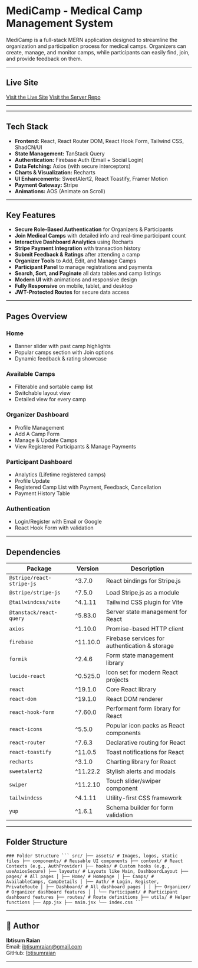 #  MediCamp - Medical Camp Management System

MediCamp is a full-stack MERN application designed to streamline the organization and participation process for medical camps. Organizers can create, manage, and monitor camps, while participants can easily find, join, and provide feedback on them.

---

##  Live Site

 [Visit the Live Site](https://medicamp-ce784.web.app)
 [Visit the Server Repo](https://github.com/Programming-Hero-Web-Course4/b11a12-server-side-Ibtisumraian)

---

---

##  Tech Stack

- **Frontend:** React, React Router DOM, React Hook Form, Tailwind CSS, ShadCN/UI
- **State Management:** TanStack Query
- **Authentication:** Firebase Auth (Email + Social Login)
- **Data Fetching:** Axios (with secure interceptors)
- **Charts & Visualization:** Recharts
- **UI Enhancements:** SweetAlert2, React Toastify, Framer Motion
- **Payment Gateway:** Stripe
- **Animations:** AOS (Animate on Scroll)

---

##  Key Features

-  **Secure Role-Based Authentication** for Organizers & Participants
-  **Join Medical Camps** with detailed info and real-time participant count
-  **Interactive Dashboard Analytics** using Recharts
-  **Stripe Payment Integration** with transaction history
-  **Submit Feedback & Ratings** after attending a camp
-  **Organizer Tools** to Add, Edit, and Manage Camps
-  **Participant Panel** to manage registrations and payments
-  **Search, Sort, and Paginate** all data tables and camp listings
-  **Modern UI** with animations and responsive design
-  **Fully Responsive** on mobile, tablet, and desktop
-  **JWT-Protected Routes** for secure data access

---

##  Pages Overview

###  Home
- Banner slider with past camp highlights
- Popular camps section with Join options
- Dynamic feedback & rating showcase

###  Available Camps
- Filterable and sortable camp list
- Switchable layout view
- Detailed view for every camp

###  Organizer Dashboard
- Profile Management
- Add A Camp Form
- Manage & Update Camps
- View Registered Participants & Manage Payments

###  Participant Dashboard
- Analytics (Lifetime registered camps)
- Profile Update
- Registered Camp List with Payment, Feedback, Cancellation
- Payment History Table

###  Authentication
- Login/Register with Email or Google
- React Hook Form with validation

---


##  Dependencies

| Package                    | Version     | Description                                      |
|----------------------------|-------------|--------------------------------------------------|
| `@stripe/react-stripe-js`  | ^3.7.0      | React bindings for Stripe.js                     |
| `@stripe/stripe-js`        | ^7.5.0      | Load Stripe.js as a module                       |
| `@tailwindcss/vite`        | ^4.1.11     | Tailwind CSS plugin for Vite                     |
| `@tanstack/react-query`    | ^5.83.0     | Server state management for React                |
| `axios`                    | ^1.10.0     | Promise-based HTTP client                        |
| `firebase`                 | ^11.10.0    | Firebase services for authentication & storage   |
| `formik`                   | ^2.4.6      | Form state management library                    |
| `lucide-react`             | ^0.525.0    | Icon set for modern React projects               |
| `react`                    | ^19.1.0     | Core React library                               |
| `react-dom`                | ^19.1.0     | React DOM renderer                               |
| `react-hook-form`          | ^7.60.0     | Performant form library for React                |
| `react-icons`              | ^5.5.0      | Popular icon packs as React components           |
| `react-router`             | ^7.6.3      | Declarative routing for React                    |
| `react-toastify`           | ^11.0.5     | Toast notifications for React                    |
| `recharts`                 | ^3.1.0      | Charting library for React                       |
| `sweetalert2`              | ^11.22.2    | Stylish alerts and modals                        |
| `swiper`                   | ^11.2.10    | Touch slider/swiper component                    |
| `tailwindcss`              | ^4.1.11     | Utility-first CSS framework                      |
| `yup`                      | ^1.6.1      | Schema builder for form validation               |

---


##  Folder Structure 

<pre lang="markdown"><code>### Folder Structure ``` src/ ├── assets/ # Images, logos, static files ├── components/ # Reusable UI components ├── context/ # React Contexts (e.g., AuthProvider) ├── hooks/ # Custom hooks (e.g., useAxiosSecure) ├── layouts/ # Layouts like Main, DashboardLayout ├── pages/ # All pages │ ├── Home/ # Homepage │ ├── Camps/ # AvailableCamps, CampDetails │ ├── Auth/ # Login, Register, PrivateRoute │ ├── Dashboard/ # All dashboard pages │ │ ├── Organizer/ # Organizer dashboard features │ │ └── Participant/ # Participant dashboard features ├── routes/ # Route definitions ├── utils/ # Helper functions ├── App.jsx ├── main.jsx └── index.css ``` </code></pre>

---


## 👤 Author

**Ibtisum Raian**  
Email: ibtisumraian@gmail.com  
GitHub: [Ibtisumraian](https://github.com/Ibtisumraian)

---
